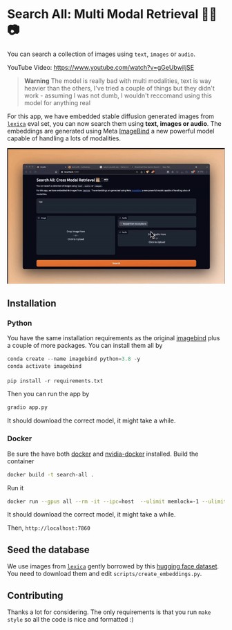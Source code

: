 # Search All: Multi Modal Retrieval 📜🎵📷
You can search a collection of images using `text`, `images` or `audio`.

YouTube Video: https://www.youtube.com/watch?v=gGeUbwiljSE

> **Warning**
> The model is really bad with multi modalities, text is way heavier than the others, I've tried a couple of things but they didn't work - assuming I was not dumb, I wouldn't reccomand using this model for anything real 

For this app, we have embedded stable diffusion generated images from [`lexica`](ttps://lexica.art/n) eval set, you can now search them using **text, images or audio**. The embeddings are generated using Meta [ImageBind](https://imagebind.metademolab.com/) a new powerful model capable of handling a lots of modalities.

![alt](docs/images/main.gif)

## Installation

### Python

You have the same installation requirements as the original [imagebind](https://github.com/facebookresearch/ImageBind) plus a couple of more packages. You can install them all by

```python
conda create --name imagebind python=3.8 -y
conda activate imagebind

pip install -r requirements.txt
```

Then you can run the app by

```python
gradio app.py
```

It should download the correct model, it might take a while.


### Docker

Be sure the have both [docker](https://docs.docker.com/engine/install/) and [nvidia-docker](https://docs.nvidia.com/datacenter/cloud-native/container-toolkit/latest/install-guide.html) installed. Build the container

```bash
docker build -t search-all .
```

Run it 

```bash
docker run --gpus all --rm -it --ipc=host  --ulimit memlock=-1 --ulimit stack=67108864 -v $PWD/.checkpoints:/workspace/.checkpoints -p 7860:7860 search-all
```

It should download the correct model, it might take a while.

Then, `http://localhost:7860`

## Seed the database

We use images from [`lexica`](https://lexica.art/) gently borrowed by this [hugging face dataset](https://huggingface.co/datasets/xfh/lexica_6k). You need to download them and edit `scripts/create_embeddings.py`. 

## Contributing

Thanks a lot for considering. The only requirements is that you run `make style` so all the code is nice and formatted :)

